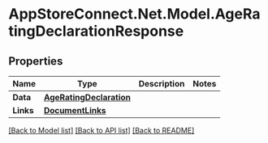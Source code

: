 # AppStoreConnect.Net.Model.AgeRatingDeclarationResponse

## Properties

Name | Type | Description | Notes
------------ | ------------- | ------------- | -------------
**Data** | [**AgeRatingDeclaration**](AgeRatingDeclaration.md) |  | 
**Links** | [**DocumentLinks**](DocumentLinks.md) |  | 

[[Back to Model list]](../README.md#documentation-for-models) [[Back to API list]](../README.md#documentation-for-api-endpoints) [[Back to README]](../README.md)

